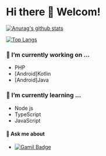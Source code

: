 # Hi there 👋 Welcom!

<!--
**Choi-YeonJin/Choi-YeonJin** is a ✨ _special_ ✨ repository because its `README.md` (this file) appears on your GitHub profile.

Here are some ideas to get you started:

- 🔭 I’m currently working on ...
- 🌱 I’m currently learning ...
- 👯 I’m looking to collaborate on ...
- 🤔 I’m looking for help with ...
- 💬 Ask me about ...
- 📫 How to reach me: ...
- 😄 Pronouns: ...
- ⚡ Fun fact: ...
-->

[![Anurag's github stats](https://github-readme-stats.vercel.app/api?username=Choi-YeonJin&show_icons=true)](https://github.com/Choi-YeonJin/github-readme-stats)
  
[![Top Langs](https://github-readme-stats.vercel.app/api/top-langs/?username=Choi-YeonJin&layout=compact)](https://github.com/Choi-YeonJin/github-readme-stats)
  
### 🔭 I’m currently working on ...
- PHP
- [Android]Kotlin
- [Android]Java

### 🌱 I’m currently learning ...
- Node js
- TypeScript
- JavaScript


#### 💬 Ask me about
- [![Gamil Badge](http://img.shields.io/badge/-Gmail-informational?style=flat-square&logo=Gmail&logoColor=white&link=mailto:cyh9721@gamil.com)](mailto:cyj9721@gmail.com)
